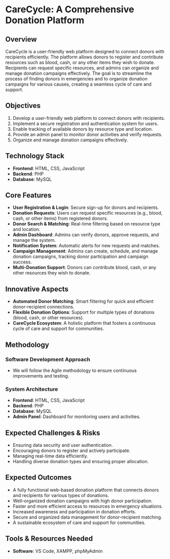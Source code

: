 # CareCycle: A Comprehensive Donation Platform

## Overview
CareCycle is a user-friendly web platform designed to connect donors with recipients efficiently. The platform allows donors to register and contribute resources such as blood, cash, or any other items they wish to donate. Recipients can request specific resources, and admins can organize and manage donation campaigns effectively. The goal is to streamline the process of finding donors in emergencies and to organize donation campaigns for various causes, creating a seamless cycle of care and support.

## Objectives
1. Develop a user-friendly web platform to connect donors with recipients.
2. Implement a secure registration and authentication system for users.
3. Enable tracking of available donors by resource type and location.
4. Provide an admin panel to monitor donor activities and verify requests.
5. Organize and manage donation campaigns effectively.
   
## Technology Stack
- **Frontend**: HTML, CSS, JavaScript
- **Backend**: PHP
- **Database**: MySQL

## Core Features
- **User Registration & Login**: Secure sign-up for donors and recipients.
- **Donation Requests**: Users can request specific resources (e.g., blood, cash, or other items) from registered donors.
- **Donor Search & Matching**: Real-time filtering based on resource type and location.
- **Admin Dashboard**: Admins can verify donors, approve requests, and manage the system.
- **Notification System**: Automatic alerts for new requests and matches.
- **Campaign Management**: Admins can create, schedule, and manage donation campaigns, tracking donor participation and campaign success.
- **Multi-Donation Support**: Donors can contribute blood, cash, or any other resources they wish to donate.

## Innovative Aspects
- **Automated Donor Matching**: Smart filtering for quick and efficient donor-recipient connections.
- **Flexible Donation Options**: Support for multiple types of donations (blood, cash, or other resources).
- **CareCycle Ecosystem**: A holistic platform that fosters a continuous cycle of care and support for communities.

## Methodology
### Software Development Approach
- We will follow the Agile methodology to ensure continuous improvements and testing.

### System Architecture
- **Frontend**: HTML, CSS, JavaScript
- **Backend**: PHP
- **Database**: MySQL
- **Admin Panel**: Dashboard for monitoring users and activities.

## Expected Challenges & Risks
- Ensuring data security and user authentication.
- Encouraging donors to register and actively participate.
- Managing real-time data efficiently.
- Handling diverse donation types and ensuring proper allocation.

## Expected Outcomes
- A fully functional web-based donation platform that connects donors and recipients for various types of donations.
- Well-organized donation campaigns with high donor participation.
- Faster and more efficient access to resources in emergency situations.
- Increased awareness and participation in donation efforts.
- Secure and organized data management for donor-recipient matching.
- A sustainable ecosystem of care and support for communities.

## Tools & Resources Needed
- **Software**: VS Code, XAMPP, phpMyAdmin
